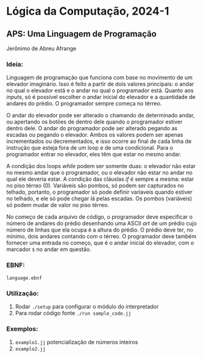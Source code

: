 # Lógica da Computação, 2024-1

## APS: Uma Linguagem de Programação

Jerônimo de Abreu Afrange

### Ideia:
Linguagem de programação que funciona com base no movimento de um elevador imaginário. Isso é feito a partir de dois valores principais: o andar no qual o elevador está e o andar no qual o programador está. Quanto aos *inputs*, só é possível escolher o andar inicial do elevador e a quantidade de andares do prédio. O programador sempre começa no térreo.

O andar do elevador pode ser alterado o chamando de determinado andar, ou apertando os botões de dentro dele quando o programador estiver dentro dele. O andar do programador pode ser alterado pegando as escadas ou pegando o elevador. Ambos os valores podem ser apenas incrementados ou decrementados, e isso ocorre ao final de cada linha de instrução que esteja fora de um loop e de uma condicional. Para o programador entrar no elevador, eles têm que estar no mesmo andar.

A condição dos loops *while* podem ser somente duas: o elevador não estar no mesmo andar que o programador, ou o elevador não estar no andar no qual ele deveria estar. A condição das cláuslas *if* é sempre a mesma: estar no piso térreo (0). Variáveis são pombos, só podem ser capturados no telhado, portanto, o programador só pode definir varíaveis quando estiver no telhado, e ele só pode chegar lá pelas escadas. Os pombos (variáveis) só podem mudar de valor no piso térreo.

No começo de cada arquivo de código, o programador deve especificar o número de andares do prédio desenhando uma ASCII *art* de um prédio cujo número de linhas que ela ocupa é a altura do prédio. O prédio deve ter, no mínimo, dois andares contando com o térreo. O programador deve também fornecer uma entrada no começo, que é o andar inicial do elevador, com o marcador `$` no andar em questão.

### EBNF:
`language.ebnf`

### Utilização:
1. Rodar `./setup` para configurar o módulo do interpretador
2. Para rodar código fonte `./run sample_code.jj`

### Exemplos:
1. `examplo1.jj` potencialização de números inteiros
2. `examplo2.jj` 